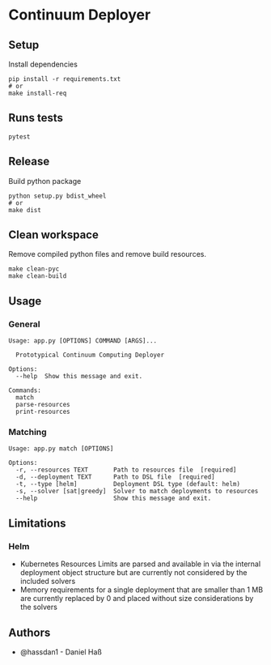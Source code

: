 # Continuum Deployer

## Setup
Install dependencies
```shell
pip install -r requirements.txt
# or
make install-req
```

## Runs tests
```shell
pytest
```

## Release
Build python package 

```shell
python setup.py bdist_wheel
# or
make dist
```

## Clean workspace
Remove compiled python files and remove build resources.

```shell
make clean-pyc
make clean-build
```

## Usage

### General
```
Usage: app.py [OPTIONS] COMMAND [ARGS]...

  Prototypical Continuum Computing Deployer

Options:
  --help  Show this message and exit.

Commands:
  match
  parse-resources
  print-resources
```

### Matching
```
Usage: app.py match [OPTIONS]

Options:
  -r, --resources TEXT       Path to resources file  [required]
  -d, --deployment TEXT      Path to DSL file  [required]
  -t, --type [helm]          Deployment DSL type (default: helm)
  -s, --solver [sat|greedy]  Solver to match deployments to resources
  --help                     Show this message and exit.
```

## Limitations

### Helm
- Kubernetes Resources Limits are parsed and available in via the internal deployment object structure but are currently not considered by the included solvers
- Memory requirements for a single deployment that are smaller than 1 MB are currently replaced by 0 and placed without size considerations by the solvers

## Authors

- @hassdan1 - Daniel Haß